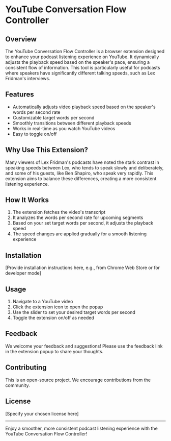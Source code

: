 
# YouTube Conversation Flow Controller

## Overview

The YouTube Conversation Flow Controller is a browser extension designed to enhance your podcast listening experience on YouTube. It dynamically adjusts the playback speed based on the speaker's pace, ensuring a consistent flow of information. This tool is particularly useful for podcasts where speakers have significantly different talking speeds, such as Lex Fridman's interviews.

## Features

- Automatically adjusts video playback speed based on the speaker's words per second rate
- Customizable target words per second
- Smoothly transitions between different playback speeds
- Works in real-time as you watch YouTube videos
- Easy to toggle on/off

## Why Use This Extension?

Many viewers of Lex Fridman's podcasts have noted the stark contrast in speaking speeds between Lex, who tends to speak slowly and deliberately, and some of his guests, like Ben Shapiro, who speak very rapidly. This extension aims to balance these differences, creating a more consistent listening experience.

## How It Works

1. The extension fetches the video's transcript
2. It analyzes the words per second rate for upcoming segments
3. Based on your set target words per second, it adjusts the playback speed
4. The speed changes are applied gradually for a smooth listening experience

## Installation

[Provide installation instructions here, e.g., from Chrome Web Store or for developer mode]

## Usage

1. Navigate to a YouTube video
2. Click the extension icon to open the popup
3. Use the slider to set your desired target words per second
4. Toggle the extension on/off as needed

## Feedback

We welcome your feedback and suggestions! Please use the feedback link in the extension popup to share your thoughts.

## Contributing

This is an open-source project. We encourage contributions from the community.

## License

[Specify your chosen license here]

---

Enjoy a smoother, more consistent podcast listening experience with the YouTube Conversation Flow Controller!